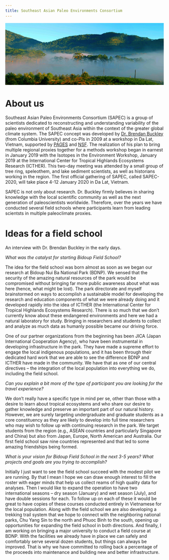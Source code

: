 ```yaml
---
title: Southeast Asian Paleo Environments Consortium
---
```


![](images/BDNP/BDNP-scene.jpg)

# About us

Southeast Asian Paleo Environments Consortium (SAPEC) is a group of scientists dedicated to reconstructing and understanding variability of the paleo environment of Southeast Asia within the context of the greater global climate system. The SAPEC concept was developed by [Dr. Brendan Buckley](https://eesc.columbia.edu/faculty/brendan-buckley) (from Columbia University) and co-PIs in 2009 at a workshop in Da Lat, Vietnam, supported by [PAGES](http://pastglobalchanges.org/) and [NSF](https://nsf.gov/). The realization of his plan to bring multiple regional proxies together for a methods workshop began in earnest in January 2019 with the Isotopes in the Environment Workshop, January 2019 at the International Center for Tropical Highlands Ecosystems Research (ICTHER). This two-day meeting was attended by a small group of tree ring, speleothem, and lake sediment scientists, as well as historians working in the region. The first official gathering of SAPEC, called SAPEC-2020, will take place 4-12 January 2020 in Da Lat, Vietnam.

SAPEC is not only about research. Dr. Buckley firmly believes in sharing knowledge with the local scientific community as well as the next generation of paleoscientists worldwide. Therefore, over the years we have conducted several field schools where participants learn from leading scientsts in multiple paleoclimate proxies.

# Ideas for a field school

An interview with Dr. Brendan Buckley in the early days.

*What was the catalyst for starting Bidoup Field School?*

The idea for the field school was born almost as soon as we began our research at Bidoup Nui Ba National Park (BDNP). We sensed that the security of the amazing natural resources of the park would be compromised without bringing far more public awareness about what was here (hence, what might be lost). The park directorate and myself brainstormed on ways to accomplish a sustainable model for developing the research and education components of what we were already doing and it developed rapidly into the idea of ICTHER (the International Center for Tropical Highlands Ecosystems Research). There is so much that we don’t currently know about these endangered environments and here we had a natural laboratory for study. Bringing in researchers and students to collect and analyze as much data as humanly possible became our driving force.  

One of our partner organizations from the beginning has been JICA (Japan International Cooperation Agency), who have been instrumental in developing infrastructure in the park. They have made a supreme effort to engage the local indigenous populations, and it has been through their dedicated hard work that we are able to see the difference BDNP and ICTHER have made in the community. We have that as one of our central directives – the integration of the local population into everything we do, including the field school. 

*Can you explain a bit more of the type of participant you are looking for the travel experience?*

We don’t really have a specific type in mind per se, other than those with a desire to learn about tropical ecosystems and who share our desire to gather knowledge and preserve an important part of our natural history. However, we are surely targeting undergraduate and graduate students as a core constituency as they are likely to develop into full time researchers who may wish to follow up with continuing research in the park.  We target students from the region (e.g., ASEAN countries and particularly Singapore and China) but also from Japan, Europe, North American and Australia. Our first field school saw nine countries represented and that led to some amazing friendships being formed. 

*What is your vision for Bidoup Field School in the next 3-5 years?  What projects and goals are you trying to accomplish?*

Initially I just want to see the field school succeed with the modest pilot we are running. By that I mean I hope we can draw enough interest to fill the roster with eager minds that help us collect reams of high quality data for analyses. Then I would like to expand the operation to have two international seasons – dry season (January) and wet season (July), and have double sessions for each. To follow up on each of these it would be great to have copies of these courses conducted entirely in Vietnamese for the local population. Along with the field school we are also developing a trekking trail system that we hope to connect with the neighboring national parks, Chu Yang Sin to the north and Phuoc Binh to the south, opening up opportunities for expanding the field school in both directions. And finally, I am working on bringing a major university to conduct a field course at BDNP. With the facilities we already have in place we can safely and comfortably serve several dozen students, but things can always be improved. That is why we have committed to rolling back a percentage of the proceeds into maintenance and building new and better infrastructure. 
